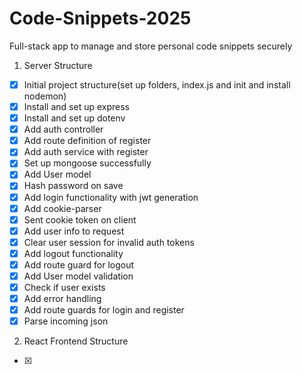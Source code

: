 # Code-Snippets-2025
Full-stack app to manage and store personal code snippets securely

1. Server Structure
 - [x] Initial project structure(set up folders, index.js and init and install nodemon)
 - [x] Install and set up express
 - [x] Install and set up dotenv
 - [x] Add auth controller
 - [x] Add route definition of register
 - [x] Add auth service with register
 - [x] Set up mongoose successfully
 - [x] Add User model
 - [x] Hash password on save
 - [x] Add login functionality with jwt generation
 - [x] Add cookie-parser
 - [x] Sent cookie token on client
 - [x] Add user info to request
 - [x] Clear user session for invalid auth tokens
 - [x] Add logout functionality
 - [x] Add route guard for logout
 - [x] Add User model validation
 - [x] Check if user exists
 - [x] Add error handling
 - [x] Add route guards for login and register
 - [x] Parse incoming json
2. React Frontend Structure
 - [x] 

